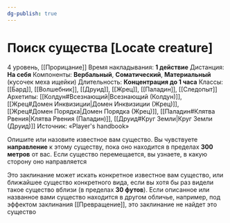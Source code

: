 ```yaml
---
dg-publish: true
---
```

# Поиск существа [Locate creature]
4 уровень, [[Прорицание]]
Время накладывания: **1 действие**
Дистанция: **На себя**
Компоненты: **Вербальный**, **Соматический**, **Материальный** (кусочек меха ищейки)
Длительность: **Концентрация до 1 часа**
Классы: [[Бард]], [[Волшебник]], [[Друид]], [[Жрец]], [[Паладин]], [[Следопыт]]
Архетипы: [[Колдун#Всезнающий|Всезнающий (Колдун)]], [[Жрец#Домен Инквизиции|Домен Инквизиции (Жрец)]], [[Жрец#Домен Порядка|Домен Порядка (Жрец)]], [[Паладин#Клятва Рвения|Клятва Рвения (Паладин)]], [[Друид#Круг Земли|Круг Земли (Друид)]]
Источник: «Player's handbook»

Опишите или назовите известное вам существо. Вы чувствуете **направление** к этому существу, пока оно находится в пределах **300 метров** от вас. Если существо перемещается, вы узнаете, в какую сторону оно направляется

Это заклинание может искать конкретное известное вам существо, или ближайшее существо конкретного вида, если вы хотя бы раз видели такое существо вблизи (в пределах **30 футов**). Если описанное или названное вами существо находится в другом обличье, например, под эффектом заклинания [[Превращение]], это заклинание не найдет это существо